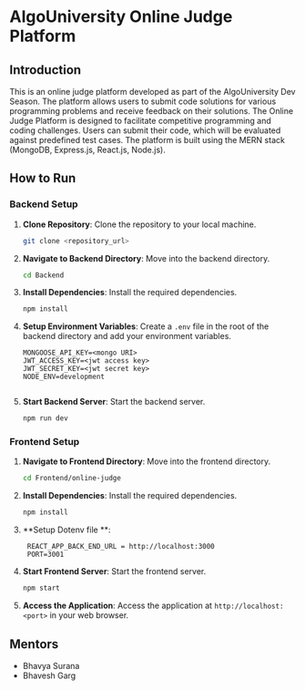 # AlgoUniversity Online Judge Platform

## Introduction

This is an online judge platform developed as part of the AlgoUniversity Dev Season. The platform allows users to submit code solutions for various programming problems and receive feedback on their solutions.
The Online Judge Platform is designed to facilitate competitive programming and coding challenges. Users can submit their code, which will be evaluated against predefined test cases. The platform is built using the MERN stack (MongoDB, Express.js, React.js, Node.js).

## How to Run

### Backend Setup

1. **Clone Repository**: Clone the repository to your local machine.

    ```bash
    git clone <repository_url>
    ```

2. **Navigate to Backend Directory**: Move into the backend directory.

    ```bash
    cd Backend
    ```

3. **Install Dependencies**: Install the required dependencies.

    ```bash
    npm install
    ```

4. **Setup Environment Variables**: Create a `.env` file in the root of the backend directory and add your environment variables.

    ```
    MONGOOSE_API_KEY=<mongo URI>
    JWT_ACCESS_KEY=<jwt access key>
    JWT_SECRET_KEY=<jwt secret key>
    NODE_ENV=development


    ```

5. **Start Backend Server**: Start the backend server.

    ```bash
    npm run dev
    ```

### Frontend Setup

1. **Navigate to Frontend Directory**: Move into the frontend directory.

    ```bash
    cd Frontend/online-judge
    ```

2. **Install Dependencies**: Install the required dependencies.

    ```bash
    npm install
    ```
3. **Setup Dotenv file **:
   ```
    REACT_APP_BACK_END_URL = http://localhost:3000
    PORT=3001
   ```

4. **Start Frontend Server**: Start the frontend server.

    ```bash
    npm start
    ```

5. **Access the Application**: Access the application at `http://localhost:<port>` in your web browser.

## Mentors

- Bhavya Surana
- Bhavesh Garg


